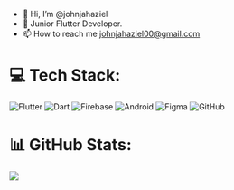 - 👋 Hi, I’m @johnjahaziel
- 👀 Junior Flutter Developer.
- 📫 How to reach me johnjahaziel00@gmail.com

# 💻 Tech Stack:
![Flutter](https://img.shields.io/badge/flutter-02569B?style=for-the-badge&logo=flutter&logoColor=white)
![Dart](https://img.shields.io/badge/dart-0175C2?style=for-the-badge&logo=dart&logoColor=white)
![Firebase](https://img.shields.io/badge/firebase-FFCA28?style=for-the-badge&logo=firebase&logoColor=black)
![Android](https://img.shields.io/badge/android-3DDC84?style=for-the-badge&logo=android&logoColor=white)
![Figma](https://img.shields.io/badge/figma-F24E1E?style=for-the-badge&logo=figma&logoColor=white)
![GitHub](https://img.shields.io/badge/github-181717?style=for-the-badge&logo=github&logoColor=white)
<!--- [iOS](https://img.shields.io/badge/iOS-000000?style=for-the-badge&logo=apple&logoColor=white) --->


# 📊 GitHub Stats:
![](https://nirzak-streak-stats.vercel.app/?user=johnjahaziel&theme=dark&hide_border=false)<br/>

<!---
johnjahaziel/johnjahaziel is a ✨ special ✨ repository because its `README.md` (this file) appears on your GitHub profile.
You can click the Preview link to take a look at your changes.
--->
